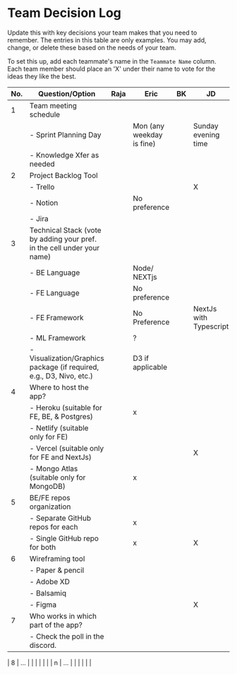 # Team Decision Log

Update this with key decisions your team makes that you need to remember. The entries in this table are only examples. You may add, change, or delete these based on the needs of your team.

To set this up, add each teammate's name in the `Teammate Name` column. Each team member should place an 'X' under their name to vote for the ideas they like the best.

| No. | Question/Option                                     | Raja | Eric | BK | JD | Avaz |
| --- | ----------------------------------------------------- | ---- | ---- | -- | -- | ---- |
| 1   | Team meeting schedule                                |      |      |    |    |      |
|     | - Sprint Planning Day              |      |Mon (any weekday is fine)|    |  Sunday evening time  | any weekday is fine |
|     | - Knowledge Xfer as needed                           |      |      |    |    |      |
| 2   | Project Backlog Tool                                  |      |      |    |    |      |
|     | - Trello                                              |      ||    |  X  |      |
|     | - Notion                                              |      |No preference|    |    |      |
|     | - Jira                                                |      |      |    |    |      |
| 3   | Technical Stack (vote by adding your pref. in the cell under your name) |      |      |    |    |      |
|     | - BE Language                                         |      |Node/ NEXTjs|    |    |  NEXTjs    |
|     | - FE Language                                         |      |No preference|    |    |      |
|     | - FE Framework                                        |      |No Preference|    |NextJs with Typescript    |   NEXTjs |
|     | - ML Framework                                        |      | ?  |    |    |      |
|     | - Visualization/Graphics package (if required, e.g., D3, Nivo, etc.) |      |D3 if applicable|    |    |      |
| 4   | Where to host the app?                                |      |      |    |    |      |
|     | - Heroku (suitable for FE, BE, & Postgres)            |      | x |    |    |   x   |
|     | - Netlify (suitable only for FE)                     |      |      |    |    |      |
|     | - Vercel (suitable only for FE and NextJs)                      |      |      |    |  X  |   x   |
|     | - Mongo Atlas (suitable only for MongoDB)            |      | x  |    |    |      |
| 5   | BE/FE repos organization                              |      |      |    |    |      |
|     | - Separate GitHub repos for each                     |      | x |    |    |  x    |
|     | - Single GitHub repo for both                         |      | x  |    | X  |      |
| 6   | Wireframing tool                                      |      |      |    |    |      |
|     | - Paper & pencil                                      |      |      |    |    |      |
|     | - Adobe XD                                            |      |      |    |    |      |
|     | - Balsamiq                                            |      |      |    |    |      |
|     | - Figma                                               |      |      |    | X  |  x    |
| 7   | Who works in which part of the app?                   |      |      |    |    |      |
|     | - Check the poll in the discord.            |      |      |    |    |      |

| 8   | ...                                                   |      |      |    |    |      |
| n   | ...                                                   |      |      |    |    |      |
